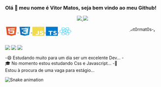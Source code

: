 ### Olá 👋 meu nome é Vitor Matos, seja bem vindo ao meu Github!

<div align="center">
  <a href="https://github.com/vit0rmat0s">
  <img height="150em" src="https://github-readme-stats.vercel.app/api?username=vit0rmat0s&show_icons=true&theme=midnight-purple&include_all_commits=true&count_private=true"/>
  <img height="150em" src="https://github-readme-stats.vercel.app/api/top-langs/?username=vit0rmat0s&layout=compact&langs_count=7&theme=midnight-purple"/>
</div>

<div style="display: inline_block"><br>
   <img align="center" alt="vit0rmat0s-HTML" height="30" width="40" src="https://raw.githubusercontent.com/devicons/devicon/master/icons/html5/html5-original.svg">
  <img align="center" alt="vit0rmat0s-CSS" height="30" width="40" src="https://raw.githubusercontent.com/devicons/devicon/master/icons/css3/css3-original.svg">
  <img align="center" alt="vit0rmat0s-Js" height="30" width="40" src="https://raw.githubusercontent.com/devicons/devicon/master/icons/javascript/javascript-plain.svg">
  <img align="center" alt="vit0rmat0s-Ts" height="30" width="40" src="https://raw.githubusercontent.com/devicons/devicon/master/icons/typescript/typescript-plain.svg">
  <img align="center" alt="vit0rmat0s-React" height="30" width="40" src="https://raw.githubusercontent.com/devicons/devicon/master/icons/react/react-original.svg">
 <img align="right" alt="vit0rmat0s-pic" height="150" style="border-radius:50px;"
       src="https://share-cdn.picrew.me/shareImg/org/202203/94097_RcFWCUjL.png?width=676&height=676">
</div>
  
  ##
  
  <div> 
  
  <a href="https://instagram.com/vit0rmat0s" target="_blank"><img src="https://img.shields.io/badge/-Instagram-%23E4405F?style=for-the-badge&logo=instagram&logoColor=white" target="_blank"></a>
  <a href = "mailto:vitor.maatos@gmail.com"><img src="https://img.shields.io/badge/-Gmail-%23333?style=for-the-badge&logo=gmail&logoColor=white" target="_blank"></a>
  <a href="https://www.linkedin.com/in/vit0rmat0s" target="_blank"><img src="https://img.shields.io/badge/-LinkedIn-%230077B5?style=for-the-badge&logo=linkedin&logoColor=white" target="_blank"></a> 
 
 
</div>

-😄 Estudando muito para um dia ser um excelente Dev...
-🎓 No momento estou estudando Css e Javascript...
-🧲 Estou à procura de uma vaga para estágio...


![Snake animation](https://github.com/vit0rmat0s/vit0rmat0s/blob/output/github-contribution-grid-snake.svg)
 
